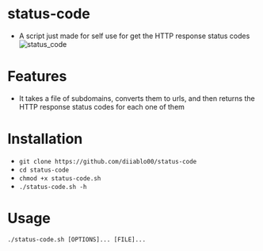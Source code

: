 # status-code
- A script just made for self use for get the HTTP response status codes 
![status_code](https://github.com/diiablo00/status-code/assets/140319882/799bd667-570e-4d8e-8104-280cbf05ab01)

# Features
- It takes a file of subdomains, converts them to urls, and then returns the HTTP response status codes for each one of them

# Installation
   * `git clone https://github.com/diiablo00/status-code`
   * `cd status-code`
   * `chmod +x status-code.sh`
   * `./status-code.sh -h`
   
# Usage
`./status-code.sh [OPTIONS]... [FILE]...`
